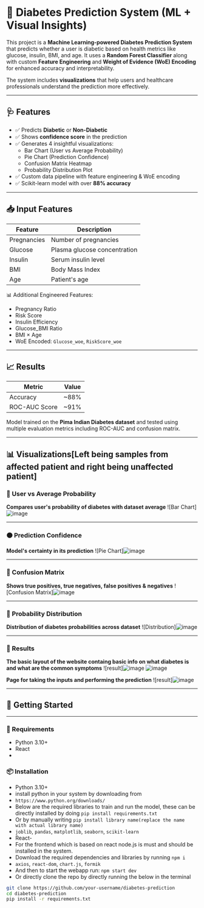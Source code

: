 # 🧠 Diabetes Prediction System (ML + Visual Insights)

This project is a **Machine Learning-powered Diabetes Prediction System** that predicts whether a user is diabetic based on health metrics like glucose, insulin, BMI, and age. It uses a **Random Forest Classifier** along with custom **Feature Engineering** and **Weight of Evidence (WoE) Encoding** for enhanced accuracy and interpretability.

The system includes **visualizations** that help users and healthcare professionals understand the prediction more effectively.

---

## 🩺 Features

- ✅ Predicts **Diabetic** or **Non-Diabetic**
- ✅ Shows **confidence score** in the prediction
- ✅ Generates 4 insightful visualizations:
  - Bar Chart (User vs Average Probability)
  - Pie Chart (Prediction Confidence)
  - Confusion Matrix Heatmap
  - Probability Distribution Plot
- ✅ Custom data pipeline with feature engineering & WoE encoding
- ✅ Scikit-learn model with over **88% accuracy**

---

## 📥 Input Features

| Feature         | Description                          |
|----------------|--------------------------------------|
| Pregnancies     | Number of pregnancies                |
| Glucose         | Plasma glucose concentration         |
| Insulin         | Serum insulin level                  |
| BMI             | Body Mass Index                      |
| Age             | Patient's age                        |

📊 Additional Engineered Features:
- Pregnancy Ratio
- Risk Score
- Insulin Efficiency
- Glucose_BMI Ratio
- BMI × Age
- WoE Encoded: `Glucose_woe`, `RiskScore_woe`

---

## 📈 Results

| Metric        | Value        |
|---------------|--------------|
| Accuracy      | ~88%         |
| ROC-AUC Score | ~91%         |

Model trained on the **Pima Indian Diabetes dataset** and tested using multiple evaluation metrics including ROC-AUC and confusion matrix.

---

## 📊 Visualizations[Left being samples from affected patient and right being unaffected patient]

### 🔹 User vs Average Probability  
**Compares user's probability of diabetes with dataset average**
![Bar Chart]![image](https://github.com/user-attachments/assets/1eacc362-deae-4893-bb9e-cc224f1addc3)

---

### 🟠 Prediction Confidence  
**Model's certainty in its prediction**
![Pie Chart]![image](https://github.com/user-attachments/assets/55b56a76-837b-481b-9e2a-bab2806a2448)


---

### 🧊 Confusion Matrix  
**Shows true positives, true negatives, false positives & negatives**
![Confusion Matrix]![image](https://github.com/user-attachments/assets/585b61c2-0019-44d8-8db6-eb617431315d)


---

### 🧪 Probability Distribution  
**Distribution of diabetes probabilities across dataset**
![Distribution]![image](https://github.com/user-attachments/assets/3b5618c5-b185-4d28-8b14-779b52f437da)

---
### 🚀 Results  
**The basic layout of the website containg basic info on what diabetes is and what are the common symptoms**
![result]![image](https://github.com/user-attachments/assets/6b8d63d4-89fc-4c9d-983a-6fd6693a9cae)
![image](https://github.com/user-attachments/assets/a55988ce-beeb-407a-abc3-80134d4d5e35)

**Page for taking the inputs and performing the prediction**
![result]![image](https://github.com/user-attachments/assets/a4e24b56-e216-4997-926e-66b1f4b7fa16)

---

## 🚀 Getting Started
- - - - - - - - - - - - - - - - - - - - - - - - - - - 
### 🔧 Requirements
- Python 3.10+
- React
- 
### 📦 Installation
- Python 3.10+
- install python in your system by downloading from
- `https://www.python.org/downloads/`
- Below are the required libraries to train and run the model, these can be directly installed by doing
      `pip install requirements.txt`
- Or by manually writing
      `pip install library name(replace the name with actual library name)`
- `joblib`, `pandas`, `matplotlib`, `seaborn`, `scikit-learn`
- React-
- For the frontend which is based on react node.js is must and should be installed in the system.
- Download the required dependencies and libraries by running
       `npm i`
- `axios`, `react-dom`, `chart.js`, `formik`
- And then to start the webapp run:
       `npm start dev`
- Or directly clone the repo by directly running the below in the terminal
```bash
git clone https://github.com/your-username/diabetes-prediction
cd diabetes-prediction
pip install -r requirements.txt
